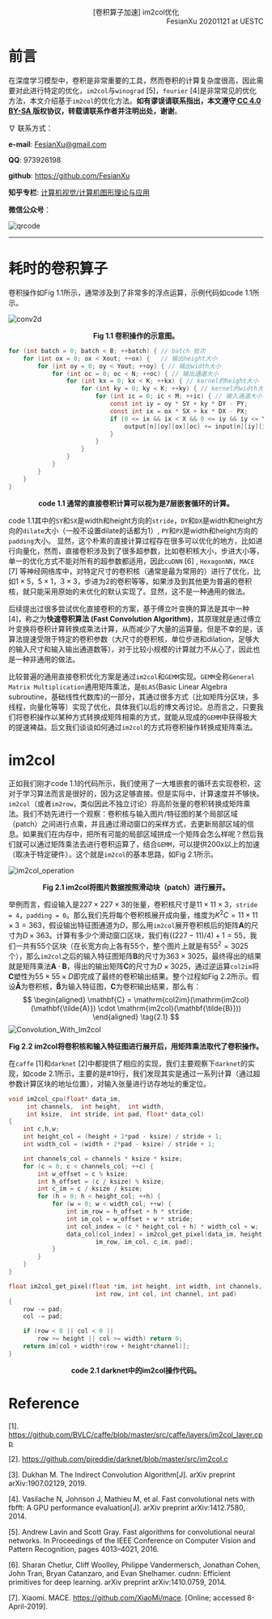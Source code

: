 <div align='center'>
    [卷积算子加速] im2col优化
</div>

<div align='right'>
    FesianXu 20201121 at UESTC
</div>

# 前言

在深度学习模型中，卷积是非常重要的工具，然而卷积的计算复杂度很高，因此需要对此进行特定的优化，`im2col`与`winograd` [5]，`fourier` [4]是非常常见的优化方法，本文介绍基于`im2col`的优化方法。**如有谬误请联系指出，本文遵守[ CC 4.0 BY-SA ](http://creativecommons.org/licenses/by-sa/4.0/)版权协议，转载请联系作者并注明出处，谢谢**。

$\nabla$  联系方式：

**e-mail**: FesianXu@gmail.com

**QQ**: 973926198

**github**: https://github.com/FesianXu

**知乎专栏**: [计算机视觉/计算机图形理论与应用](https://zhuanlan.zhihu.com/c_1265262560611299328)

**微信公众号**：

![qrcode][qrcode]

----



# 耗时的卷积算子

卷积操作如Fig 1.1所示，通常涉及到了非常多的浮点运算，示例代码如code 1.1所示。

![conv2d][conv2d]

<div align='center'>
    <b>
        Fig 1.1 卷积操作的示意图。
    </b>
</div>



```c
for (int batch = 0; batch < B; ++batch) { // batch 批次
    for (int ox = 0; ox < Xout; ++ox) {   // 输出height大小
        for (int oy = 0; oy < Yout; ++oy) { // 输出width大小
            for (int oc = 0; oc < N; ++oc) { // 输出通道大小
                for (int kx = 0; kx < K; ++kx) { // kernel的height大小
                    for (int ky = 0; ky < K; ++ky) { // kernel的width大小
                        for (int ic = 0; ic < M; ++ic) { // 输入通道大小
                            const int iy = oy * SY + ky * DY - PY;
                            const int ix = ox * SX + kx * DX - PX;
                            if (0 <= ix && ix < X && 0 <= iy && iy <= Y) {
                                output[n][oy][ox][oc] += input[n][iy][ix][ic] * filter[oc][ky][kx][ic];
                            }
                        }
                    }
                }
            }
        }
    }
}
```

<div align='center'>
    <b>
        code 1.1 通常的直接卷积计算可以视为是7层嵌套循环的计算。
    </b>
</div>

code 1.1其中的`SY`和`SX`是width和height方向的`stride`，`DY`和`DX`是width和height方向的`dilate`大小（一般不设置dilate的话都为1）, `PY`和`PX`是width和height方向的`padding`大小。 显然，这个朴素的直接计算过程存在很多可以优化的地方，比如进行向量化，然而，直接卷积涉及到了很多超参数，比如卷积核大小，步进大小等，单一的优化方式不能对所有的超参数都适用，因此`cuDNN` [6] , `HexagonNN`，`MACE` [7] 等神经网络库中，对特定尺寸的卷积核（通常是最为常用的）进行了优化，比如$1 \times 5$，$5 \times 1$，$3 \times 3$，步进为2的卷积等等，如果涉及到其他更为普遍的卷积核，就只能采用原始的未优化的默认实现了。显然，这不是一种通用的做法。

后续提出过很多尝试优化直接卷积的方案，基于傅立叶变换的算法是其中一种[4]，称之为**快速卷积算法 (Fast Convolution Algorithm)**，其原理就是通过傅立叶变换将卷积计算转换成乘法计算，从而减少了大量的运算量。但是不幸的是，该算法提速受限于特定的卷积参数（大尺寸的卷积核，单位步进和dilation，足够大的输入尺寸和输入输出通道数等），对于比较小规模的计算就力不从心了，因此也是一种非通用的做法。

比较普遍的通用直接卷积优化方案是通过`im2col`和`GEMM`实现。`GEMM`全称`General Matrix Multiplication`通用矩阵乘法，是`BLAS`(Basic Linear Algebra subroutine，基础线性代数库)的一部分，其通过很多方式（比如矩阵分区块，多线程，向量化等等）实现了优化，具体我们以后的博文再讨论。总而言之，只要我们将卷积操作以某种方式转换成矩阵相乘的方式，就能从现成的`GEMM`中获得极大的提速裨益。后文我们谈谈如何通过`im2col`的方式将卷积操作转换成矩阵乘法。



# im2col

正如我们刚才code 1.1的代码所示，我们使用了一大堆嵌套的循环去实现卷积，这对于学习算法而言是很好的，因为这足够直接。但是实际中，计算速度并不够快。`im2col`（或者`im2row`，类似因此不独立讨论）将高阶张量的卷积转换成矩阵乘法。我们不妨先进行一个观察：卷积核与输入图片/特征图的某个局部区域（patch）之间进行点乘，并且通过滑动窗口的采样方式，去更新局部区域的信息。如果我们在内存中，把所有可能的局部区域拼成一个矩阵会怎么样呢？然后我们就可以通过矩阵乘法去进行卷积运算了，结合`GEMM`，可以提供200x以上的加速（取决于特定硬件）。这个就是`im2col`的基本思路，如Fig 2.1所示。

![im2col_operation][im2col_operation]

<div align='center'>
    <b>
        Fig 2.1 im2col将图片数据按照滑动块（patch）进行展开。
    </b>
</div>

举例而言，假设输入是$227 \times 227 \times 3$的张量，卷积核尺寸是$11 \times 11 \times 3$，`stride = 4`，`padding = 0`。那么我们先将每个卷积核展开成向量，维度为$K^2C = 11 \times 11 \times 3 = 363$，假设输出特征图通道为$D$，那么用`im2col`展开卷积核后的矩阵$\mathbf{A}$的尺寸为$D \times 363$。计算有多少个滑动窗口区块，我们有$((227-11)/4)+1=55$，我们一共有55个区块（在长宽方向上各有55个，整个图片上就是有$55^2=3025$个），那么`im2col`之后的输入特征图矩阵$\mathbf{B}$的尺寸为$363 \times 3025$，最终得出的结果就是矩阵乘法$\mathbf{A} \cdot \mathbf{B}$，得出的输出矩阵$\mathbf{C}$的尺寸为$D \times 3025$，通过逆运算`col2im`将$\mathbf{C}$塑性为$55 \times 55 \times D$即完成了最终的卷积输出结果。整个过程如Fig 2.2所示。假设$\mathbf{\tilde{A}}$为卷积核，$\mathbf{\tilde{B}}$为输入特征图，$\mathbf{C}$为卷积输出结果，那么有：
$$
\begin{aligned}
\mathbf{C} = \mathrm{col2im}(\mathrm{im2col}(\mathbf{\tilde{A}}) \cdot \mathrm{im2col}(\mathbf{\tilde{B}}))
\end{aligned}
\tag{2.1}
$$
![Convolution_With_Im2col][Convolution_With_Im2col]

<div align='center'>
    <b>
        Fig 2.2 im2col将卷积核和输入特征图进行展开后，用矩阵乘法取代了卷积操作。
    </b>
</div>

在`caffe` [1]和`darknet` [2]中都提供了相应的实现，我们主要观察下`darknet`的实现，如code 2.1所示，主要的是#19行，我们发现其实是通过一系列计算（通过超参数计算区块的地址位置），对输入张量进行访存地址的重定位。

```c
void im2col_cpu(float* data_im,
     int channels,  int height,  int width,
     int ksize,  int stride, int pad, float* data_col) 
{
    int c,h,w;
    int height_col = (height + 2*pad - ksize) / stride + 1;
    int width_col = (width + 2*pad - ksize) / stride + 1;

    int channels_col = channels * ksize * ksize;
    for (c = 0; c < channels_col; ++c) {
        int w_offset = c % ksize;
        int h_offset = (c / ksize) % ksize;
        int c_im = c / ksize / ksize;
        for (h = 0; h < height_col; ++h) {
            for (w = 0; w < width_col; ++w) {
                int im_row = h_offset + h * stride;
                int im_col = w_offset + w * stride;
                int col_index = (c * height_col + h) * width_col + w;
                data_col[col_index] = im2col_get_pixel(data_im, height, width, channels,
                        im_row, im_col, c_im, pad);
            }
        }
    }
}

float im2col_get_pixel(float *im, int height, int width, int channels,
                        int row, int col, int channel, int pad)
{
    row -= pad;
    col -= pad;

    if (row < 0 || col < 0 ||
        row >= height || col >= width) return 0;
    return im[col + width*(row + height*channel)];
}
```

<div align='center'>
    <b>
        code 2.1 darknet中的im2col操作代码。
    </b>
</div>





# Reference

[1]. https://github.com/BVLC/caffe/blob/master/src/caffe/layers/im2col_layer.cpp

[2]. https://github.com/pjreddie/darknet/blob/master/src/im2col.c

[3]. Dukhan M. The Indirect Convolution Algorithm[J]. arXiv preprint arXiv:1907.02129, 2019.

[4]. Vasilache N, Johnson J, Mathieu M, et al. Fast convolutional nets with fbfft: A GPU performance evaluation[J]. arXiv preprint arXiv:1412.7580, 2014.

[5]. Andrew Lavin and Scott Gray. Fast algorithms for convolutional neural networks. In Proceedings of the IEEE Conference on Computer Vision and Pattern Recognition, pages 4013–4021, 2016.  

[6]. Sharan Chetlur, Cliff Woolley, Philippe Vandermersch, Jonathan Cohen, John Tran, Bryan Catanzaro, and Evan Shelhamer. cudnn: Efficient primitives for deep learning. arXiv preprint arXiv:1410.0759, 2014.  

[7]. Xiaomi. MACE. https://github.com/XiaoMi/mace. [Online; accessed 8-April-2019].  







[qrcode]: ./imgs/qrcode.jpg
[conv2d]: ./imgs/conv2d.jpg
[im2col_operation]: ./imgs/im2col_operation.png
[Convolution_With_Im2col]: ./imgs/Convolution_With_Im2col.png

